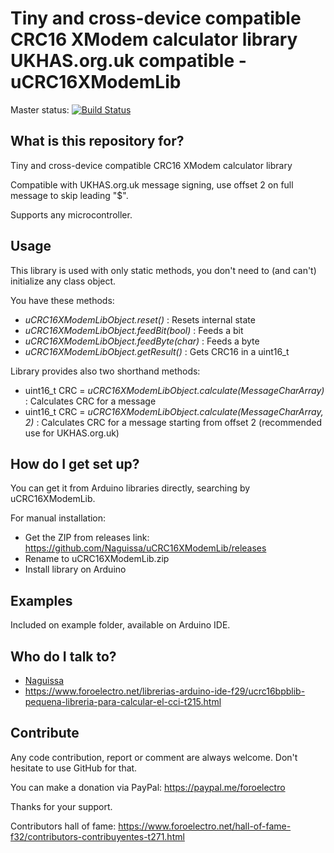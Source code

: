 # Tiny and cross-device compatible CRC16 XModem calculator library UKHAS.org.uk compatible - uCRC16XModemLib #

Master status:   [![Build Status](https://travis-ci.org/Naguissa/uCRC16XModemLib.svg?branch=master)](https://travis-ci.org/Naguissa/uCRC16XModemLib)

## What is this repository for? ##

Tiny and cross-device compatible CRC16 XModem calculator library

Compatible with UKHAS.org.uk message signing, use offset 2 on full message to skip leading "$".

Supports any microcontroller.



## Usage ##

This library is used with only static methods, you don't need to (and can't) initialize any class object.

You have these methods:
 - *uCRC16XModemLibObject.reset()* : Resets internal state
 - *uCRC16XModemLibObject.feedBit(bool)* : Feeds a bit
 - *uCRC16XModemLibObject.feedByte(char)* : Feeds a byte
 - *uCRC16XModemLibObject.getResult()* : Gets CRC16 in a uint16_t

Library provides also two shorthand methods:
 - uint16_t CRC = *uCRC16XModemLibObject.calculate(MessageCharArray)* : Calculates CRC for a message
 - uint16_t CRC = *uCRC16XModemLibObject.calculate(MessageCharArray, 2)* : Calculates CRC for a message starting from offset 2 (recommended use for UKHAS.org.uk)



## How do I get set up? ##

You can get it from Arduino libraries directly, searching by uCRC16XModemLib.

For manual installation:

 * Get the ZIP from releases link: https://github.com/Naguissa/uCRC16XModemLib/releases
 * Rename to uCRC16XModemLib.zip
 * Install library on Arduino

## Examples ##

Included on example folder, available on Arduino IDE.



## Who do I talk to? ##

 * [Naguissa](https://github.com/Naguissa)
 * https://www.foroelectro.net/librerias-arduino-ide-f29/ucrc16bpblib-pequena-libreria-para-calcular-el-cci-t215.html

## Contribute ##

Any code contribution, report or comment are always welcome. Don't hesitate to use GitHub for that.


You can make a donation via PayPal: https://paypal.me/foroelectro


Thanks for your support.


Contributors hall of fame: https://www.foroelectro.net/hall-of-fame-f32/contributors-contribuyentes-t271.html
